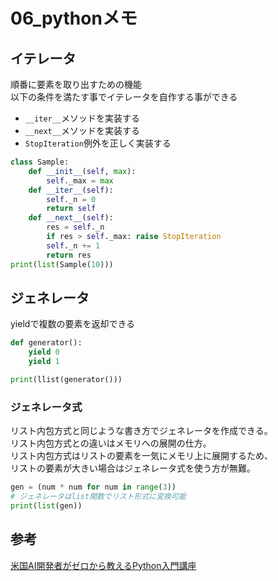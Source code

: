 # 06_pythonメモ
## イテレータ
順番に要素を取り出すための機能  
以下の条件を満たす事でイテレータを自作する事ができる  

+ `__iter__`メソッドを実装する
+ `__next__`メソッドを実装する
+ `StopIteration`例外を正しく実装する

```python
class Sample:
    def __init__(self, max):
        self._max = max
    def __iter__(self):
        self._n = 0
        return self
    def __next__(self):
        res = self._n
        if res > self._max: raise StopIteration
        self._n += 1
        return res
print(list(Sample(10)))
```

## ジェネレータ
yieldで複数の要素を返却できる
```python
def generator():
    yield 0
    yield 1

print(llist(generator()))
```

### ジェネレータ式
リスト内包方式と同じような書き方でジェネレータを作成できる。  
リスト内包方式との違いはメモリへの展開の仕方。  
リスト内包方式はリストの要素を一気にメモリ上に展開するため、  
リストの要素が大きい場合はジェネレータ式を使う方が無難。
```python
gen = (num * num for num in range(3))
# ジェネレータはlist関数でリスト形式に変換可能
print(list(gen))
```

## 参考
[米国AI開発者がゼロから教えるPython入門講座](https://www.udemy.com/course/python-ai/)
